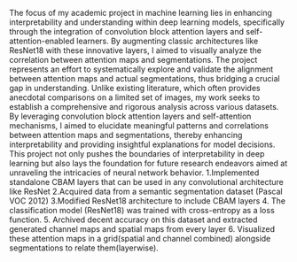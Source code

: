 The focus of my academic project in machine learning lies in enhancing interpretability and understanding within deep learning models, specifically through the integration of convolution block attention layers and self-attention-enabled learners. By augmenting classic architectures like ResNet18 with these innovative layers, I aimed to visually analyze the correlation between attention maps and segmentations.
The project represents an effort to systematically explore and validate the alignment between attention maps and actual segmentations, thus bridging a crucial gap in understanding. Unlike existing literature, which often provides anecdotal comparisons on a limited set of images, my work seeks to establish a comprehensive and rigorous analysis across various datasets.
By leveraging convolution block attention layers and self-attention mechanisms, I aimed to elucidate meaningful patterns and correlations between attention maps and segmentations, thereby enhancing interpretability and providing insightful explanations for model decisions. This project not only pushes the boundaries of interpretability in deep learning but also lays the foundation for future research endeavors aimed at unraveling the intricacies of neural network behavior.
1.Implemented standalone CBAM layers that can be used in any convolutional architecture like ResNet
2.Acquired data from a semantic segmentation dataset (Pascal VOC 2012)
3.Modified ResNet18 architecture to include CBAM layers
4. The classification model (ResNet18) was trained with cross-entropy as a loss function.
5. Archived decent accuracy on this dataset and extracted generated channel maps and spatial maps from every layer
6. Visualized these attention maps in a grid(spatial and channel combined) alongside segmentations to relate them(layerwise).
